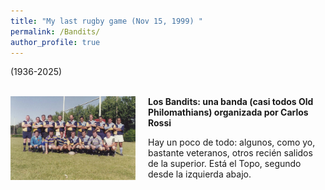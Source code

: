 ```yaml
---
title: "My last rugby game (Nov 15, 1999) "
permalink: /Bandits/
author_profile: true
---
```


(1936-2025)<br><br>
<!-- 
<img src="/images/Bandits.jpg" align="left" style="margin-right: 15px; width: 400px;" /> 
-->
<a href="/images/Bandits.jpg" target="_blank" style="text-decoration: none;">
      <img src="/images/Bandits.jpg" alt="Bandits" 
           style="float: left; margin-right: 20px; margin-bottom: 10px; width: 200px; max-width: 50%; height: auto; border: none;">
    </a>






**Los Bandits: una banda (casi todos Old Philomathians) organizada por Carlos Rossi**

Hay un poco de todo: algunos, como yo, bastante veteranos, otros recién salidos de la superior. Está el Topo, segundo desde la izquierda abajo. 
